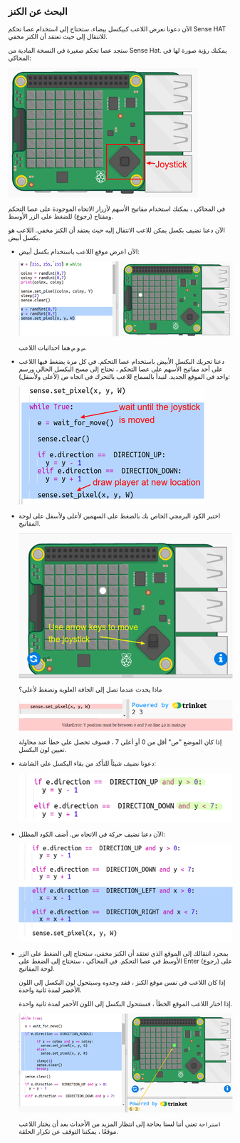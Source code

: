 ## البحث عن الكنز

الآن دعونا نعرض اللاعب كبيكسل بيضاء. ستحتاج إلى استخدام عصا تحكم Sense HAT للانتقال إلى حيث تعتقد أن الكنز مخفي.

ستجد عصا تحكم صغيرة في النسخة المادية من Sense Hat. يمكنك رؤية صورة لها في المحاكي:

![لقطة شاشة](images/treasure-joystick.png)

في المحاكي ، يمكنك استخدام مفاتيح الأسهم لأزرار الاتجاه الموجودة على عصا التحكم ومفتاح (رجوع) للضغط على الزر الأوسط.

الآن دعنا نضيف بكسل يمكن للاعب الانتقال إليه حيث يعتقد أن الكنز مخفي. اللاعب هو بكسل أبيض.

+ الآن اعرض موقع اللاعب باستخدام بكسل أبيض:
    
    ![لقطة الشاشة](images/treasure-player.png)
    
    `س` و `ص` هما احداثيات اللاعب.

+ دعنا تحريك البكسل الأبيض باستخدام عصا التحكم. في كل مرة يضغط فيها اللاعب على أحد مفاتيح الأسهم على عصا التحكم ، نحتاج إلى مسح البكسل الحالي ورسم واحد في الموقع الجديد. لنبدأ بالسماح للاعب بالتحرك في اتجاه ص (لأعلى ولأسفل):
    
    ![لقطة الشاشة](images/treasure-move-y.png)

+ اختبر الكود البرمجي الخاص بك بالضغط على السهمين لأعلى ولأسفل على لوحة المفاتيح.
    
    ![لقطة الشاشة](images/treasure-arrow-keys.png)
    
    ماذا يحدث عندما تصل إلى الحافة العلوية وتضغط لأعلى؟
    
    ![لقطة الشاشة](images/treasure-error.png)
    
    إذا كان الموضع "ص" أقل من 0 أو أعلى 7 ، فسوف تحصل على خطأ عند محاولة تعيين لون البكسل.

+ دعونا نضيف شيئاً للتأكد من بقاء البكسل على الشاشة:
    
    ![لقطة الشاشة](images/treasure-move-check.png)

+ الآن دعنا نضيف حركة في الاتجاه س. أضف الكود المظلل:
    
    ![لقطة الشاشة](images/treasure-move.png)

+ بمجرد انتقالك إلى الموقع الذي تعتقد أن الكنز مخفي، ستحتاج إلى الضغط على الزر الأوسط في عصا التحكم. في المحاكي ، ستحتاج إلى الضغط على Enter (رجوع) على لوحة المفاتيح.
    
    إذا كان اللاعب في نفس موقع الكنز ، فقد وجدوه وسيتحول لون البكسل إلى اللون الأخضر لمدة ثانية واحدة.
    
    إذا اختار اللاعب الموقع الخطأ ، فستتحول البكسل إلى اللون الأحمر لمدة ثانية واحدة.
    
    ![لقطة الشاشة](images/treasure-check.png)
    
    ` استراحة ` تعني أننا لسنا بحاجة إلى انتظار المزيد من الأحداث بعد أن يختار اللاعب موقعًا ، يمكننا التوقف عن تكرار الحلقة.